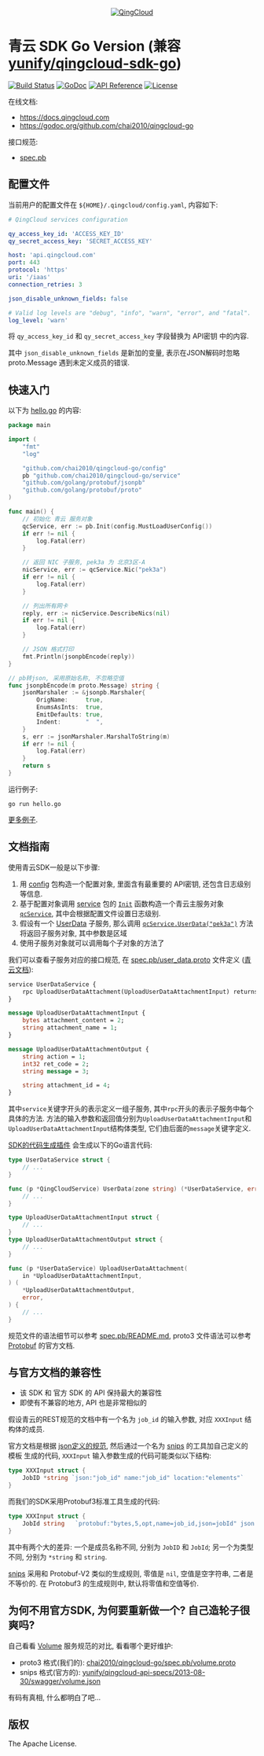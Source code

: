 <p align="center"><a href="http://qingcloud.com"><img src="https://raw.githubusercontent.com/chai2010/qingcloud-go/master/logo.jpg" alt="QingCloud"></a></p>

# 青云 SDK Go Version (兼容 [yunify/qingcloud-sdk-go](https://github.com/yunify/qingcloud-sdk-go))

[![Build Status](https://travis-ci.org/chai2010/qingcloud-go.svg)](https://travis-ci.org/chai2010/qingcloud-go)
[![GoDoc](https://godoc.org/github.com/chai2010/qingcloud-go?status.svg)](https://godoc.org/github.com/chai2010/qingcloud-go)
[![API Reference](http://img.shields.io/badge/api-reference-green.svg)](http://docs.qingcloud.com)
[![License](http://img.shields.io/badge/license-apache%20v2-blue.svg)](https://github.com/chai2010/qingcloud-go/blob/master/LICENSE)

在线文档:

- https://docs.qingcloud.com
- https://godoc.org/github.com/chai2010/qingcloud-go

接口规范:

- [spec.pb](spec.pb)

## 配置文件

当前用户的配置文件在 `${HOME}/.qingcloud/config.yaml`, 内容如下:

```yaml
# QingCloud services configuration

qy_access_key_id: 'ACCESS_KEY_ID'
qy_secret_access_key: 'SECRET_ACCESS_KEY'

host: 'api.qingcloud.com'
port: 443
protocol: 'https'
uri: '/iaas'
connection_retries: 3

json_disable_unknown_fields: false

# Valid log levels are "debug", "info", "warn", "error", and "fatal".
log_level: 'warn'
```

将 `qy_access_key_id` 和 `qy_secret_access_key` 字段替换为 API密钥 中的内容.

其中 `json_disable_unknown_fields` 是新加的变量, 表示在JSON解码时忽略 proto.Message 遇到未定义成员的错误.

## 快速入门

以下为 [hello.go](./hello.go) 的内容:

```go
package main

import (
	"fmt"
	"log"

	"github.com/chai2010/qingcloud-go/config"
	pb "github.com/chai2010/qingcloud-go/service"
	"github.com/golang/protobuf/jsonpb"
	"github.com/golang/protobuf/proto"
)

func main() {
	// 初始化 青云 服务对象
	qcService, err := pb.Init(config.MustLoadUserConfig())
	if err != nil {
		log.Fatal(err)
	}

	// 返回 NIC 子服务, pek3a 为 北京3区-A
	nicService, err := qcService.Nic("pek3a")
	if err != nil {
		log.Fatal(err)
	}

	// 列出所有网卡
	reply, err := nicService.DescribeNics(nil)
	if err != nil {
		log.Fatal(err)
	}

	// JSON 格式打印
	fmt.Println(jsonpbEncode(reply))
}

// pb转json, 采用原始名称, 不忽略空值
func jsonpbEncode(m proto.Message) string {
	jsonMarshaler := &jsonpb.Marshaler{
		OrigName:     true,
		EnumsAsInts:  true,
		EmitDefaults: true,
		Indent:       "  ",
	}
	s, err := jsonMarshaler.MarshalToString(m)
	if err != nil {
		log.Fatal(err)
	}
	return s
}
```

运行例子:

	go run hello.go

[更多例子](examples).

## 文档指南

使用青云SDK一般是以下步骤:

1. 用 [config](https://godoc.org/github.com/chai2010/qingcloud-go/config) 包构造一个配置对象, 里面含有最重要的 API密钥, 还包含日志级别等信息.
2. 基于配置对象调用 [service](https://godoc.org/github.com/chai2010/qingcloud-go/service) 包的 [`Init`](https://godoc.org/github.com/chai2010/qingcloud-go/service#Init) 函数构造一个青云主服务对象 [`qcService`](https://godoc.org/github.com/chai2010/qingcloud-go/service#QingCloudService), 其中会根据配置文件设置日志级别.
3. 假设有一个 [UserData](./spec.pb/user_data.proto) 子服务, 那么调用 [`qcService.UserData("pek3a")`](https://godoc.org/github.com/chai2010/qingcloud-go/service#QingCloudService.UserData) 方法将返回子服务对象, 其中参数是区域
4. 使用子服务对象就可以调用每个子对象的方法了

我们可以查看子服务对应的接口规范, 在 [spec.pb/user_data.proto](./spec.pb/user_data.proto) 文件定义 ([青云文档](https://docs.qingcloud.com/api/userdata/index.html)):

```proto
service UserDataService {
	rpc UploadUserDataAttachment(UploadUserDataAttachmentInput) returns (UploadUserDataAttachmentOutput);
}

message UploadUserDataAttachmentInput {
	bytes attachment_content = 2;
	string attachment_name = 1;
}

message UploadUserDataAttachmentOutput {
	string action = 1;
	int32 ret_code = 2;
	string message = 3;

	string attachment_id = 4;
}
```

其中`service`关键字开头的表示定义一组子服务, 其中`rpc`开头的表示子服务中每个具体的方法. 方法的输入参数和返回值分别为`UploadUserDataAttachmentInput`和`UploadUserDataAttachmentInput`结构体类型, 它们由后面的`message`关键字定义.

[SDK的代码生成插件](./protoc-gen-go/qingcloud/qingcloud.go) 会生成以下的Go语言代码:

```go
type UserDataService struct {
	// ...
}

func (p *QingCloudService) UserData(zone string) (*UserDataService, error) {
	// ...
}

type UploadUserDataAttachmentInput struct {
	// ...
}
type UploadUserDataAttachmentOutput struct {
	// ...
}

func (p *UserDataService) UploadUserDataAttachment(
	in *UploadUserDataAttachmentInput,
) (
	*UploadUserDataAttachmentOutput,
	error,
) {
	// ...
}
```

规范文件的语法细节可以参考 [spec.pb/README.md](./spec.pb/README.md), proto3 文件语法可以参考 [Protobuf](https://developers.google.cn/protocol-buffers/docs/proto3) 的官方文档.

## 与官方文档的兼容性

- 该 SDK 和 官方 SDK 的 API 保持最大的兼容性
- 即使有不兼容的地方, API 也是非常相似的

假设青云的REST规范的文档中有一个名为 `job_id` 的输入参数, 对应 `XXXInput` 结构体的成员.

官方文档是根据 [json定义的规范](https://github.com/yunify/qingcloud-api-specs/tree/master/2013-08-30/swagger), 然后通过一个名为 [snips](https://github.com/yunify/snips) 的工具加自己定义的 模板 生成的代码, `XXXInput` 输入参数生成的代码可能类似以下结构:

```go
type XXXInput struct {
	JobID *string `json:"job_id" name:"job_id" location:"elements"`
}
```

而我们的SDK采用Protobuf3标准工具生成的代码:

```go
type XXXInput struct {
	JobId string   `protobuf:"bytes,5,opt,name=job_id,json=jobId" json:"job_id,omitempty"`
}
```

其中有两个大的差异: 一个是成员名称不同, 分别为 `JobID` 和 `JobId`; 另一个为类型不同, 分别为 `*string` 和 `string`.

[snips](https://github.com/yunify/snips) 采用和 Protobuf-V2 类似的生成规则, 零值是 `nil`, 空值是空字符串, 二者是不等价的. 在 Protobuf3 的生成规则中, 默认将零值和空值等价.


## 为何不用官方SDK, 为何要重新做一个? 自己造轮子很爽吗?

自己看看 [Volume](https://docs.qingcloud.com/api/volume/index.html) 服务规范的对比, 看看哪个更好维护:

- proto3 格式(我们的): [chai2010/qingcloud-go/spec.pb/volume.proto](./spec.pb/volume.proto)
- snips 格式(官方的): [yunify/qingcloud-api-specs/2013-08-30/swagger/volume.json](https://github.com/yunify/qingcloud-api-specs/blob/master/2013-08-30/swagger/volume.json)

有码有真相, 什么都明白了吧...

<!-- 以后或许可以通过pb自动生成json规范 -->

## 版权

The Apache License.
